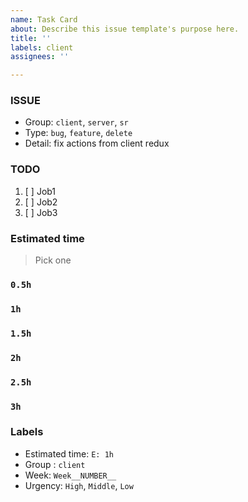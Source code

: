 ```yaml
---
name: Task Card
about: Describe this issue template's purpose here.
title: ''
labels: client
assignees: ''

---
```


### ISSUE
- Group:  `client`, `server`, `sr`
- Type: `bug`, `feature`, `delete`
- Detail: fix actions from client redux

### TODO
1. [ ] Job1
2. [ ] Job2
3. [ ] Job3

### Estimated time
> Pick one
### `0.5h`
### `1h`
### `1.5h`
### `2h`
### `2.5h`
### `3h`

### Labels
- Estimated time: `E: 1h`
- Group : `client`
- Week: `Week__NUMBER__`
- Urgency: `High`, `Middle`, `Low`
